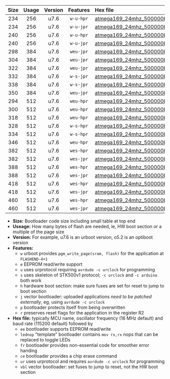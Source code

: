 |Size|Usage|Version|Features|Hex file|
|:-:|:-:|:-:|:-:|:--|
|234|256|u7.6|`w-u-hpr`|[atmega169_24mhz_500000bps_ur.hex](https://raw.githubusercontent.com/stefanrueger/urboot/main//atmega169_24mhz_500000bps_ur.hex)|
|234|256|u7.6|`w-u-jpr`|[atmega169_24mhz_500000bps_ur_vbl.hex](https://raw.githubusercontent.com/stefanrueger/urboot/main//atmega169_24mhz_500000bps_ur_vbl.hex)|
|240|256|u7.6|`w-u-hpr`|[atmega169_24mhz_500000bps_lednop_ur.hex](https://raw.githubusercontent.com/stefanrueger/urboot/main//atmega169_24mhz_500000bps_lednop_ur.hex)|
|240|256|u7.6|`w-u-jpr`|[atmega169_24mhz_500000bps_lednop_ur_vbl.hex](https://raw.githubusercontent.com/stefanrueger/urboot/main//atmega169_24mhz_500000bps_lednop_ur_vbl.hex)|
|298|384|u7.6|`weu-jpr`|[atmega169_24mhz_500000bps_ee_ur_vbl.hex](https://raw.githubusercontent.com/stefanrueger/urboot/main//atmega169_24mhz_500000bps_ee_ur_vbl.hex)|
|304|384|u7.6|`weu-jpr`|[atmega169_24mhz_500000bps_ee_lednop_ur_vbl.hex](https://raw.githubusercontent.com/stefanrueger/urboot/main//atmega169_24mhz_500000bps_ee_lednop_ur_vbl.hex)|
|322|384|u7.6|`weu-jpr`|[atmega169_24mhz_500000bps_ee_lednop_fr_ur_vbl.hex](https://raw.githubusercontent.com/stefanrueger/urboot/main//atmega169_24mhz_500000bps_ee_lednop_fr_ur_vbl.hex)|
|332|384|u7.6|`w-s-jpr`|[atmega169_24mhz_500000bps_vbl.hex](https://raw.githubusercontent.com/stefanrueger/urboot/main//atmega169_24mhz_500000bps_vbl.hex)|
|338|384|u7.6|`w-s-jpr`|[atmega169_24mhz_500000bps_lednop_vbl.hex](https://raw.githubusercontent.com/stefanrueger/urboot/main//atmega169_24mhz_500000bps_lednop_vbl.hex)|
|350|384|u7.6|`weu-jpr`|[atmega169_24mhz_500000bps_ee_lednop_fr_ce_ur_vbl.hex](https://raw.githubusercontent.com/stefanrueger/urboot/main//atmega169_24mhz_500000bps_ee_lednop_fr_ce_ur_vbl.hex)|
|294|512|u7.6|`weu-hpr`|[atmega169_24mhz_500000bps_ee_ur.hex](https://raw.githubusercontent.com/stefanrueger/urboot/main//atmega169_24mhz_500000bps_ee_ur.hex)|
|300|512|u7.6|`weu-hpr`|[atmega169_24mhz_500000bps_ee_lednop_ur.hex](https://raw.githubusercontent.com/stefanrueger/urboot/main//atmega169_24mhz_500000bps_ee_lednop_ur.hex)|
|318|512|u7.6|`weu-hpr`|[atmega169_24mhz_500000bps_ee_lednop_fr_ur.hex](https://raw.githubusercontent.com/stefanrueger/urboot/main//atmega169_24mhz_500000bps_ee_lednop_fr_ur.hex)|
|328|512|u7.6|`w-s-hpr`|[atmega169_24mhz_500000bps.hex](https://raw.githubusercontent.com/stefanrueger/urboot/main//atmega169_24mhz_500000bps.hex)|
|334|512|u7.6|`w-s-hpr`|[atmega169_24mhz_500000bps_lednop.hex](https://raw.githubusercontent.com/stefanrueger/urboot/main//atmega169_24mhz_500000bps_lednop.hex)|
|346|512|u7.6|`weu-hpr`|[atmega169_24mhz_500000bps_ee_lednop_fr_ce_ur.hex](https://raw.githubusercontent.com/stefanrueger/urboot/main//atmega169_24mhz_500000bps_ee_lednop_fr_ce_ur.hex)|
|382|512|u7.6|`wes-hpr`|[atmega169_24mhz_500000bps_ee.hex](https://raw.githubusercontent.com/stefanrueger/urboot/main//atmega169_24mhz_500000bps_ee.hex)|
|382|512|u7.6|`wes-jpr`|[atmega169_24mhz_500000bps_ee_vbl.hex](https://raw.githubusercontent.com/stefanrueger/urboot/main//atmega169_24mhz_500000bps_ee_vbl.hex)|
|388|512|u7.6|`wes-hpr`|[atmega169_24mhz_500000bps_ee_lednop.hex](https://raw.githubusercontent.com/stefanrueger/urboot/main//atmega169_24mhz_500000bps_ee_lednop.hex)|
|388|512|u7.6|`wes-jpr`|[atmega169_24mhz_500000bps_ee_lednop_vbl.hex](https://raw.githubusercontent.com/stefanrueger/urboot/main//atmega169_24mhz_500000bps_ee_lednop_vbl.hex)|
|418|512|u7.6|`wes-hpr`|[atmega169_24mhz_500000bps_ee_lednop_fr.hex](https://raw.githubusercontent.com/stefanrueger/urboot/main//atmega169_24mhz_500000bps_ee_lednop_fr.hex)|
|418|512|u7.6|`wes-jpr`|[atmega169_24mhz_500000bps_ee_lednop_fr_vbl.hex](https://raw.githubusercontent.com/stefanrueger/urboot/main//atmega169_24mhz_500000bps_ee_lednop_fr_vbl.hex)|
|460|512|u7.6|`wes-hpr`|[atmega169_24mhz_500000bps_ee_lednop_fr_ce.hex](https://raw.githubusercontent.com/stefanrueger/urboot/main//atmega169_24mhz_500000bps_ee_lednop_fr_ce.hex)|
|460|512|u7.6|`wes-jpr`|[atmega169_24mhz_500000bps_ee_lednop_fr_ce_vbl.hex](https://raw.githubusercontent.com/stefanrueger/urboot/main//atmega169_24mhz_500000bps_ee_lednop_fr_ce_vbl.hex)|

- **Size:** Bootloader code size including small table at top end
- **Useage:** How many bytes of flash are needed, ie, HW boot section or a multiple of the page size
- **Version:** For example, u7.6 is an urboot version, o5.2 is an optiboot version
- **Features:**
  + `w` urboot provides `pgm_write_page(sram, flash)` for the application at `FLASHEND-4+1`
  + `e` EEPROM read/write support
  + `u` uses urprotocol requiring `avrdude -c urclock` for programming
  + `s` uses skeleton of STK500v1 protocol; `-c urclock` and `-c arduino` both work
  + `h` hardware boot section: make sure fuses are set for reset to jump to boot section
  + `j` vector bootloader: uploaded applications *need to be patched externally*, eg, using `avrdude -c urclock`
  + `p` bootloader protects itself from being overwritten
  + `r` preserves reset flags for the application in the register R2
- **Hex file:** typically MCU name, oscillator frequency (16 MHz default) and baud rate (115200 default) followed by
  + `ee` bootloader supports EEPROM read/write
  + `lednop` "template" bootloader contains `mov rx,rx` nops that can be replaced to toggle LEDs
  + `fr` bootloader provides non-essential code for smoother error handing
  + `ce` bootloader provides a chip erase command
  + `ur` uses urprotocol and requires `avrdude -c urclock` for programming
  + `vbl` vector bootloader: set fuses to jump to reset, not the HW boot section
